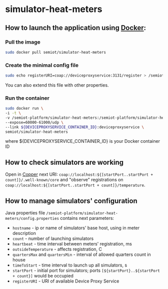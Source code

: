 # simulator-heat-meters

## How to launch the application using [Docker](https://www.docker.com/):

### Pull the image
```bash
sudo docker pull semiot/simulator-heat-meters
```
### Create the minimal config file
```bash
sudo echo registerURI=coap://deviceproxyservice:3131/register > /semiot-platform/simulator-heat-meters/config.properties
```
You can also extend this file with other properties.

### Run the container
```bash
sudo docker run \
-i -t \
-v /semiot-platform/simulator-heat-meters:/semiot-platform/simulator-heat-meters \
--expose=60000-61000/udp \
--link ${DEVICEPROXYSERVICE_CONTAINER_ID}:deviceproxyservice \
semiot/simulator-heat-meters
```
where ${DEVICEPROXYSERVICE_CONTAINER_ID} is your Docker container ID

## How to check simulators are working

Open in [Copper](https://addons.mozilla.org/ru/firefox/addon/copper-270430/) next URI: `coap://localhost:${[startPort..startPort + count]}/.well-known/core` and "observe" registrations on `coap://localhost:${[startPort..startPort + count]}/temperature`. 

## How to manage simulators' configuration

Java properties file `/semiot-platform/simulator-heat-meters/config.properties` contains next parameters:

  * `hostname` - ip or name of simulators' base host, using in meter description 
  * `count` - number of launching simulators
  * `heartbeat` - time interval between meters' registration, ms
  * `outsideTemperature` - affects registration, C
  * `quartersMax` and `quartersMin` - interval of allowed quarters count in house
  * `timeToStart` - time interval to launch up all simulators, s
  * `startPort` - initial port for simulators; ports `[${startPort}..${startPort + count}]` would be occupied
  * `registerURI` - URI of available Device Proxy Service

